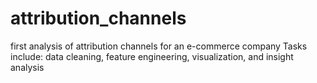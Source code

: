 # attribution_channels
first analysis of attribution channels for an e-commerce company
Tasks include: data cleaning, feature engineering, visualization, and insight analysis
